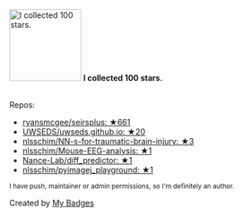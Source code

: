 <img src="https://my-badges.github.io/my-badges/stars-100.png" alt="I collected 100 stars." title="I collected 100 stars." width="128">
<strong>I collected 100 stars.</strong>
<br><br>

Repos:

* <a href="https://github.com/ryansmcgee/seirsplus">ryansmcgee/seirsplus: ★661</a>
* <a href="https://github.com/UWSEDS/uwseds.github.io">UWSEDS/uwseds.github.io: ★20</a>
* <a href="https://github.com/nlsschim/NN-s-for-traumatic-brain-injury">nlsschim/NN-s-for-traumatic-brain-injury: ★3</a>
* <a href="https://github.com/nlsschim/Mouse-EEG-analysis">nlsschim/Mouse-EEG-analysis: ★1</a>
* <a href="https://github.com/Nance-Lab/diff_predictor">Nance-Lab/diff_predictor: ★1</a>
* <a href="https://github.com/nlsschim/pyimagej_playground">nlsschim/pyimagej_playground: ★1</a>

<sup>I have push, maintainer or admin permissions, so I'm definitely an author.<sup>



Created by <a href="https://github.com/my-badges/my-badges">My Badges</a>